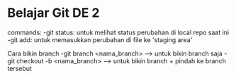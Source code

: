 # Belajar Git DE 2

commands:
-git status: untuk melihat status perubahan di local repo saat ini
-git add: untuk memasukkan perubahan di file ke 'staging area'

Cara bikin branch
-git branch <nama_branch>  --> untuk bikin branch saja
-git checkout -b <nama_branch> --> untuk bikin branch + pindah ke branch tersebut